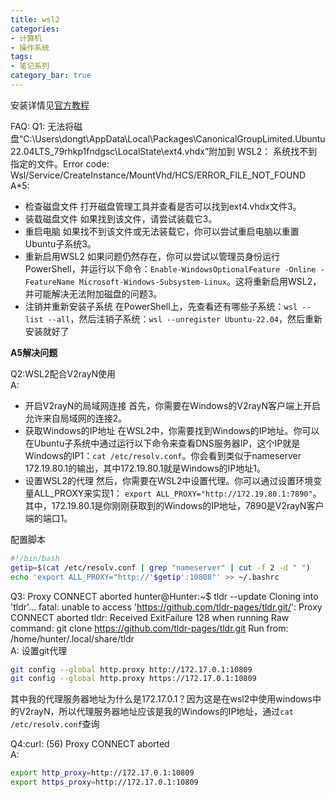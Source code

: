 ```yaml
---
title: wsl2
categories:
- 计算机
- 操作系统
tags:
- 笔记系列
category_bar: true
---
```

安装详情见[官方教程](https://learn.microsoft.com/zh-cn/windows/wsl/install-manual#step-4---download-the-linux-kernel-update-package)

FAQ:
Q1:
无法将磁盘“C:\Users\dongt\AppData\Local\Packages\CanonicalGroupLimited.Ubuntu22.04LTS_79rhkp1fndgsc\LocalState\ext4.vhdx”附加到 WSL2： 系统找不到指定的文件。Error code: Wsl/Service/CreateInstance/MountVhd/HCS/ERROR_FILE_NOT_FOUND  
A*5:
* 检查磁盘文件
  打开磁盘管理工具并查看是否可以找到ext4.vhdx文件3。
* 装载磁盘文件
  如果找到该文件，请尝试装载它3。
* 重启电脑
  如果找不到该文件或无法装载它，你可以尝试重启电脑以重置Ubuntu子系统3。
* 重新启用WSL2
  如果问题仍然存在，你可以尝试以管理员身份运行PowerShell，并运行以下命令：`Enable-WindowsOptionalFeature -Online -FeatureName Microsoft-Windows-Subsystem-Linux`。这将重新启用WSL2，并可能解决无法附加磁盘的问题3。
* 注销并重新安装子系统
  在PowerShell上，先查看还有哪些子系统：`wsl --list --all`，然后注销子系统：`wsl --unregister Ubuntu-22.04`，然后重新安装就好了

**A5解决问题**

Q2:WSL2配合V2rayN使用  
A:
* 开启V2rayN的局域网连接
首先，你需要在Windows的V2rayN客户端上开启允许来自局域网的连接2。
* 获取Windows的IP地址
在WSL2中，你需要找到Windows的IP地址。你可以在Ubuntu子系统中通过运行以下命令来查看DNS服务器IP，这个IP就是Windows的IP1：`cat /etc/resolv.conf`。你会看到类似于nameserver 172.19.80.1的输出，其中172.19.80.1就是Windows的IP地址1。
* 设置WSL2的代理
然后，你需要在WSL2中设置代理。你可以通过设置环境变量ALL_PROXY来实现1：
`export ALL_PROXY="http://172.19.80.1:7890"`。其中，172.19.80.1是你刚刚获取到的Windows的IP地址，7890是V2rayN客户端的端口1。

配置脚本
``` bash
#!/bin/bash
getip=$(cat /etc/resolv.conf | grep "nameserver" | cut -f 2 -d " ")
echo 'export ALL_PROXY="http://'$getip':10808"' >> ~/.bashrc
```

Q3: Proxy CONNECT aborted
hunter@Hunter:~$ tldr --update
Cloning into 'tldr'...
fatal: unable to access 'https://github.com/tldr-pages/tldr.git/': Proxy CONNECT aborted
tldr: Received ExitFailure 128 when running
Raw command: git clone https://github.com/tldr-pages/tldr.git
Run from: /home/hunter/.local/share/tldr  
A:
设置git代理
``` bash
git config --global http.proxy http://172.17.0.1:10809
git config --global http.proxy https://172.17.0.1:10809
```
其中我的代理服务器地址为什么是172.17.0.1？因为这是在wsl2中使用windows中的V2rayN，所以代理服务器地址应该是我的Windows的IP地址，通过`cat /etc/resolv.conf`查询

Q4:curl: (56) Proxy CONNECT aborted  
A:
``` bash
export http_proxy=http://172.17.0.1:10809
export https_proxy=http://172.17.0.1:10809
```
